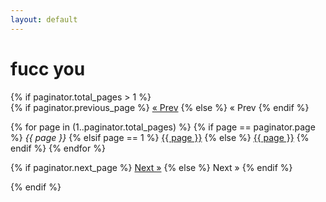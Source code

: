 ```yaml
---
layout: default 
---
```


<h1>fucc you</h1>
{% if paginator.total_pages > 1 %}
<div class="pagination">
  {% if paginator.previous_page %}
    <a href="{{ paginator.previous_page_path | prepend: site.baseurl | replace: '//', '/' }}">&laquo; Prev</a>
  {% else %}
    <span>&laquo; Prev</span>
  {% endif %}

  {% for page in (1..paginator.total_pages) %}
    {% if page == paginator.page %}
      <em>{{ page }}</em>
    {% elsif page == 1 %}
      <a href="{{ paginator.previous_page_path | prepend: site.baseurl | replace: '//', '/' }}">{{ page }}</a>
    {% else %}
      <a href="{{ site.paginate_path | prepend: site.baseurl | replace: '//', '/' | replace: ':num', page }}">{{ page }}</a>
    {% endif %}
  {% endfor %}

  {% if paginator.next_page %}
    <a href="{{ paginator.next_page_path | prepend: site.baseurl | replace: '//', '/' }}">Next &raquo;</a>
  {% else %}
    <span>Next &raquo;</span>
  {% endif %}
</div>
{% endif %}
